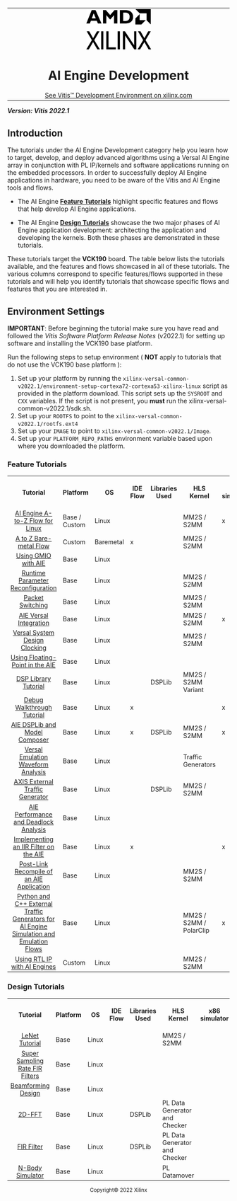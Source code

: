 <table class="sphinxhide" width="100%">
 <tr width="100%">
    <td align="center"><img src="https://raw.githubusercontent.com/Xilinx/Image-Collateral/main/xilinx-logo.png" width="30%"/><h1>AI Engine Development</h1>
    <a href="https://www.xilinx.com/products/design-tools/vitis.html">See Vitis™ Development Environment on xilinx.com</br></a>
    </td>
 </tr>
</table>

***Version: Vitis 2022.1***

## Introduction

The tutorials under the AI Engine Development category help you learn how to target, develop, and deploy advanced algorithms using a Versal AI Engine array in conjunction with PL IP/kernels and software applications running on the embedded processors. In order to successfully deploy AI Engine applications in hardware, you need to be aware of the Vitis and AI Engine tools and flows. 

- The AI Engine <a href="../Feature_Tutorials/">**Feature Tutorials**</a> highlight specific features and flows that help develop AI Engine applications.

- The AI Engine <a href="../Design_Tutorials/">**Design Tutorials**</a> showcase the two major phases of AI Engine application development: architecting the application and developing the kernels. Both these phases are demonstrated in these tutorials.

These tutorials target the **VCK190** board. The table below lists the tutorials available, and the features and flows showcased in all of these tutorials. The various columns correspond to specific features/flows supported in these tutorials and will help you identify tutorials that showcase specific flows and features that you are interested in.

## Environment Settings

**IMPORTANT**: Before beginning the tutorial make sure you have read and followed the *Vitis Software Platform Release Notes* (v2022.1) for setting up software and installing the VCK190 base platform.

Run the following steps to setup environment ( **NOT** apply to tutorials that do not use the VCK190 base platform ):

1. Set up your platform by running the `xilinx-versal-common-v2022.1/environment-setup-cortexa72-cortexa53-xilinx-linux` script as provided in the platform download. This script sets up the `SYSROOT` and `CXX` variables. If the script is not present, you **must** run the xilinx-versal-common-v2022.1/sdk.sh.
2. Set up your `ROOTFS` to point to the `xilinx-versal-common-v2022.1/rootfs.ext4`
3. Set up your `IMAGE` to point to `xilinx-versal-common-v2022.1/Image`.
4. Set up your `PLATFORM_REPO_PATHS` environment variable based upon where you downloaded the platform.

### Feature Tutorials

 <table style="width:100%">
 <tr>
 <td width="7%" align="center"><b>Tutorial</b>
 <td width="7%" align="center"><b>Platform</b>
 <td width="7%" align="center"><b>OS</b>
 <td width="7%" align="center"><b>IDE Flow</b>
 <td width="7%" align="center"><b>Libraries Used</b>
 <td width="7%" align="center"><b>HLS Kernel</b>
 <td width="7%" align="center"><b>x86 simulator</b>
 <td width="7%" align="center"><b>aie simulator</b>
 <td width="7%" align="center"><b>SW Emu</b>
 <td width="7%" align="center"><b>HW Emu</b>
 <td width="7%" align="center"><b>HW</b>
 <td width="7%" align="center"><b>Event Trace in HW</b>
 <td width="7%" align="center"><b>Profile in HW</b>
 </tr>
 <tr>
 <td align="center"><a href="./Feature_Tutorials/18-aie_a_to_z_custom_linux_platform/">AI Engine A-to-Z Flow for Linux</a></td>
 <td>Base / Custom</td>
 <td>Linux</td>
 <td> </td>
 <td> </td>
 <td>MM2S / S2MM</td>
 <td>x</td>
 <td>x</td>
 <td>x</td>
 <td>x</td>
 <td>x</td>
 <td> </td>
 <td> </td>
 </tr>
 <tr>
 <td align="center"><a href="../Feature_Tutorials/01-aie_a_to_z/">A to Z Bare-metal Flow</a></td>
 <td>Custom</td>
 <td>Baremetal</td>
 <td>x</td>
 <td> </td>
 <td>MM2S / S2MM</td>
 <td> </td>
 <td>x</td>
 <td> </td>
 <td>x</td>
 <td>x</td>
 <td> </td>
 <td> </td>
 </tr>
 <tr>
 <td align="center"><a href="../Feature_Tutorials/02-using-gmio/">Using GMIO with AIE</a></td>
 <td>Base</td>
 <td>Linux</td>
 <td> </td>
 <td> </td>
 <td> </td>
 <td> </td>
 <td>x</td>
 <td> </td>
 <td>x</td>
 <td>x</td>
 <td> </td>
 <td>x</td>
 </tr>
  <tr>
 <td align="center"><a href="../Feature_Tutorials/03-rtp-reconfiguration/">Runtime Parameter Reconfiguration</a></td>
 <td>Base</td>
 <td>Linux</td>
 <td> </td>
 <td> </td>
 <td>MM2S / S2MM</td>
 <td> </td>
 <td>x</td>
 <td> </td>
 <td>x</td>
 <td>x</td>
 <td> </td>
 <td> </td>
 </tr>
  <tr>
 <td align="center"><a href="../Feature_Tutorials/04-packet-switching/">Packet Switching</a></td>
 <td>Base</td>
 <td>Linux</td>
 <td> </td>
 <td> </td>
 <td>MM2S / S2MM</td>
 <td> </td>
 <td>x</td>
 <td> </td>
 <td>x</td>
 <td>x</td>
 <td> </td>
 <td> </td>
 </tr>
  <tr>
 <td align="center"><a href="./Feature_Tutorials/05-AI-engine-versal-integration/">AIE Versal Integration</a></td>
 <td>Base</td>
 <td>Linux</td>
 <td> </td>
 <td> </td>
 <td>MM2S / S2MM</td>
 <td>x</td>
 <td>x</td>
 <td>x</td>
 <td>x</td>
 <td>x</td>
 <td> </td>
 <td> </td>
 </tr>
 <tr>
 <td align="center"><a href="../Feature_Tutorials/06-versal-system-design-clocking-tutorial/">Versal System Design Clocking</a></td>
 <td>Base</td>
 <td>Linux</td>
 <td> </td>
 <td> </td>
 <td>MM2S / S2MM</td>
 <td> </td>
 <td>x</td>
 <td> </td>
 <td>x</td>
 <td>x</td>
 <td> </td>
 <td> </td>
 </tr>
  <tr>
 <td align="center"><a href="../Feature_Tutorials/07-AI-Engine-Floating-Point/">Using Floating-Point in the AIE</a></td>
 <td>Base</td>
 <td>Linux</td>
 <td> </td>
 <td> </td>
 <td> </td>
 <td> </td>
 <td>x</td>
 <td> </td>
 <td> </td>
 <td> </td>
 <td> </td>
 <td> </td>
 </tr>
  <tr>
 <td align="center"><a href="../Feature_Tutorials/08-dsp-library/">DSP Library Tutorial</a></td>
 <td>Base</td>
 <td>Linux</td>
 <td> </td>
 <td>DSPLib</td>
 <td>MM2S / S2MM Variant</td>
 <td> </td>
 <td>x</td>
 <td> </td>
 <td> </td>
 <td> </td>
 <td> </td>
 <td> </td>
 </tr>
 <tr>
 <td align="center"><a href="../Feature_Tutorials/09-debug-walkthrough/">Debug Walkthrough Tutorial</a></td>
 <td>Base</td>
 <td>Linux</td>
 <td>x</td>
 <td> </td>
 <td> </td>
 <td>x</td>
 <td>x</td>
 <td>x</td>
 <td>x</td>
 <td>x</td>
 <td>x</td>
 <td>x</td>
 </tr>
 <tr>
 <td align="center"><a href="../Feature_Tutorials/10-aie-dsp-lib-model-composer/">AIE DSPLib and Model Composer</a></td>
 <td>Base</td>
 <td>Linux</td>
 <td>x</td>
 <td>DSPLib</td>
 <td>MM2S / S2MM</td>
 <td>x</td>
 <td>x</td>
 <td> </td>
 <td> </td>
 <td> </td>
 <td> </td>
 <td> </td>
 </tr>
 <tr>
 <td align="center"><a href="../Feature_Tutorials/11-ai-engine-emulation-waveform-analysis/">Versal Emulation Waveform Analysis</a></td>
 <td>Base</td>
 <td>Linux</td>
 <td> </td>
 <td> </td>
 <td>Traffic Generators</td>
 <td> </td>
 <td> </td>
 <td> </td>
 <td>x</td>
 <td> </td>
 <td> </td>
 <td> </td>
 </tr>
 <tr>
 <td align="center"><a href="../Feature_Tutorials/12-axis-traffic-generator/">AXIS External Traffic Generator</a></td>
 <td>Base</td>
 <td>Linux</td>
 <td> </td>
 <td>DSPLib</td>
 <td>MM2S / S2MM</td>
 <td> </td>
 <td>x</td>
 <td> </td>
 <td>x</td>
 <td> </td>
 <td> </td>
 <td> </td>
 </tr>
  <tr>
 <td align="center"><a href="../Feature_Tutorials/13-aie-performance-analysis/">AIE Performance and Deadlock Analysis</a></td>
 <td>Base</td>
 <td>Linux</td>
 <td> </td>
 <td> </td>
 <td> </td>
 <td> </td>
 <td>x</td>
 <td> </td>
 <td>x</td>
 <td>x</td>
 <td> </td>
 <td>x</td>
 </tr>
  <tr>
 <td align="center"><a href="../Feature_Tutorials/14-implementing-iir-filter/">Implementing an IIR Filter on the AIE</a></td>
 <td>Base</td>
 <td>Linux</td>
 <td>x</td>
 <td> </td>
 <td> </td>
 <td>x</td>
 <td>x</td>
 <td>x</td>
 <td> </td>
 <td> </td>
 <td> </td>
 <td> </td>
 </tr>
  <tr>
 <td align="center"><a href="../Feature_Tutorials/15-post-link-recompile/">Post-Link Recompile of an AIE Application </a></td>
 <td>Base</td>
 <td>Linux</td>
 <td> </td>
 <td> </td>
 <td> MM2S / S2MM </td>
 <td> </td>
 <td>x</td>
 <td> </td>
 <td>x</td>
 <td>x</td>
 <td> </td>
 <td> </td>
 </tr>
  <td align="center"><a href="../Feature_Tutorials/16-external-traffic-generator-aie/">Python and C++ External Traffic Generators for AI Engine Simulation and Emulation Flows</a></td>
 <td>Base</td>
 <td>Linux</td>
 <td> </td>
 <td> </td>
 <td> MM2S / S2MM / PolarClip </td>
 <td>x</td>
 <td>x</td>
 <td>x</td>
 <td>x</td>
 <td> </td>
 <td> </td>
 <td> </td>
 </tr>
 <tr>
 <td align="center"><a href="../Feature_Tutorials/17-RTL-IP-with-AIE-Engines/">Using RTL IP with AI Engines</a></td>
 <td>Custom</td>
 <td>Linux</td>
 <td> </td>
 <td> </td>
 <td>MM2S / S2MM</td>
 <td> </td>
 <td>x</td>
 <td> </td>
 <td>x</td>
 <td> </td>
 <td> </td>
 <td> </td>
 </tr>
 </table>

### Design Tutorials

 <table style="width:100%">
 <tr>
 <td width="7%" align="center"><b>Tutorial</b>
 <td width="7%" align="center"><b>Platform</b>
 <td width="7%" align="center"><b>OS</b>
 <td width="7%" align="center"><b>IDE Flow</b>
 <td width="7%" align="center"><b>Libraries Used</b>
 <td width="7%" align="center"><b>HLS Kernel</b>
 <td width="7%" align="center"><b>x86 simulator</b>
 <td width="7%" align="center"><b>aie simulator</b>
 <td width="7%" align="center"><b>SW Emu</b>
 <td width="7%" align="center"><b>HW Emu</b>
 <td width="7%" align="center"><b>HW</b>
 <td width="7%" align="center"><b>Event Trace in HW</b>
 <td width="7%" align="center"><b>Profile in HW</b>
 </tr>
  <tr>
 <td align="center"><a href="../Design_Tutorials/01-aie_lenet_tutorial/">LeNet Tutorial</a></td>
 <td>Base</td>
 <td>Linux</td>
 <td> </td>
 <td> </td>
 <td>MM2S / S2MM</td>
 <td> </td>
 <td>x</td>
 <td></td>
 <td>x</td>
 <td>x</td>
 <td> </td>
 <td>x</td>
 </tr>
 <tr>
 <td align="center"><a href="../Design_Tutorials/02-super_sampling_rate_fir/">Super Sampling Rate FIR Filters</a></td>
 <td>Base</td>
 <td>Linux</td>
 <td> </td>
 <td> </td>
 <td> </td>
 <td> </td>
 <td>x</td>
 <td> </td>
 <td> </td>
 <td> </td>
 <td> </td>
 <td> </td>
 </tr>
 <tr>
 <td align="center"><a href="../Design_Tutorials/03-beamforming/">Beamforming Design</a></td>
 <td>Base</td>
 <td>Linux</td>
 <td> </td>
 <td> </td>
 <td> </td>
 <td> </td>
 <td>x</td>
 <td> </td>
 <td>x</td>
 <td>x</td>
 <td> </td>
 <td>x</td>
 </tr> 
 <tr>
 <td align="center"><a href="../Design_Tutorials/06-fft2d_AIEvsHLS/">2D-FFT</a></td>
 <td>Base</td>
 <td>Linux</td>
 <td> </td>
 <td>DSPLib</td>
 <td>PL Data Generator and Checker</td>
 <td> </td>
 <td>x</td>
 <td> </td>
 <td>x</td>
 <td>x</td>
 <td> </td>
 <td>x</td>
 </tr><tr>
 <td align="center"><a href="../Design_Tutorials/07-firFilter_AIEvsHLS/">FIR Filter</a></td>
 <td>Base</td>
 <td>Linux</td>
 <td> </td>
 <td>DSPLib</td>
 <td>PL Data Generator and Checker</td>
 <td> </td>
 <td>x</td>
 <td> </td>
 <td>x</td>
 <td>x</td>
 <td> </td>
 <td>x</td>
 </tr> <tr>
 <td align="center"><a href="../Design_Tutorials/08-n-body-simulator/">N-Body Simulator</a></td>
 <td>Base</td>
 <td>Linux</td>
 <td> </td>
 <td> </td>
 <td>PL Datamover</td>
 <td> </td>
 <td>x</td>
 <td> </td>
 <td>x</td>
 <td>x</td>
 <td> </td>
 <td> </td>
 </tr>
 </table>


 
 
 <p align="center"><sup>Copyright&copy; 2022 Xilinx</sup></p>
